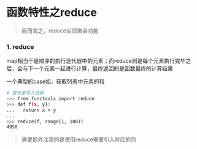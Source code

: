 # 函数特性之reduce

> 简而言之，reduce实现聚合功能

### 1. reduce

map相当于是顺序的执行迭代器中的元素；而reduce则是每个元素执行完毕之后，会与下一个元素一起进行计算，最终返回的是函数最终的计算结果

一个典型的case如，获取列表中元素的和

```sh 
# 首先是导入依赖
>>> from functools import reduce
>>> def f(x, y):
...   return x + y
... 
>>> reduce(f, range(1, 100))
4950
```

> 需要额外注意的是使用reduce需要引入对应的包